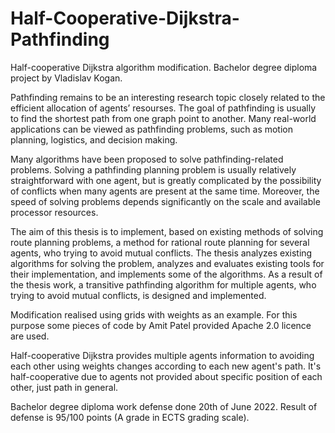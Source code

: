 # Half-Cooperative-Dijkstra-Pathfinding
Half-cooperative Dijkstra algorithm modification. Bachelor degree diploma project by Vladislav Kogan.

Pathfinding remains to be an interesting research topic closely related to the efficient allocation of agents’ resourses. The goal of pathfinding is usually to find the shortest path from one graph point to another. Many real-world applications can be viewed as pathfinding problems, such as motion planning, logistics, and decision making.

Many algorithms have been proposed to solve pathfinding-related problems. Solving a pathfinding planning problem is usually relatively straightforward with one agent, but is greatly complicated by the possibility of conflicts when many agents are present at the same time. Moreover, the speed of solving problems depends significantly on the scale and available processor resources.

The aim of this thesis is to implement, based on existing methods of solving route planning problems, a method for rational route planning for several agents, who trying to avoid mutual conflicts. The thesis analyzes existing algorithms for solving the problem, analyzes and evaluates existing tools for their implementation, and implements some of the algorithms. As a result of the thesis work, a transitive pathfinding algorithm for multiple agents, who trying to avoid mutual conflicts, is designed and implemented.

Modification realised using grids with weights as an example. For this purpose some pieces of code by Amit Patel provided Apache 2.0 licence are used.

Half-cooperative Dijkstra provides multiple agents information to avoiding each other using weights changes according to each new agent's path. It's half-cooperative due to agents not provided about specific position of each other, just path in general.

Bachelor degree diploma work defense done 20th of June 2022. Result of defense is 95/100 points (A grade in ECTS grading scale).
